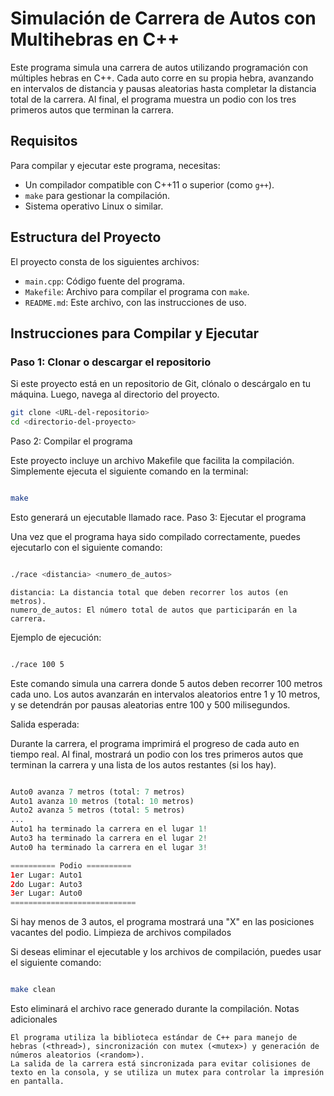 

# Simulación de Carrera de Autos con Multihebras en C++

Este programa simula una carrera de autos utilizando programación con múltiples hebras en C++. Cada auto corre en su propia hebra, avanzando en intervalos de distancia y pausas aleatorias hasta completar la distancia total de la carrera. Al final, el programa muestra un podio con los tres primeros autos que terminan la carrera.

## Requisitos

Para compilar y ejecutar este programa, necesitas:

- Un compilador compatible con C++11 o superior (como `g++`).
- `make` para gestionar la compilación.
- Sistema operativo Linux o similar.

## Estructura del Proyecto

El proyecto consta de los siguientes archivos:

- `main.cpp`: Código fuente del programa.
- `Makefile`: Archivo para compilar el programa con `make`.
- `README.md`: Este archivo, con las instrucciones de uso.

## Instrucciones para Compilar y Ejecutar

### Paso 1: Clonar o descargar el repositorio

Si este proyecto está en un repositorio de Git, clónalo o descárgalo en tu máquina. Luego, navega al directorio del proyecto.

```bash
git clone <URL-del-repositorio>
cd <directorio-del-proyecto>

```

Paso 2: Compilar el programa

Este proyecto incluye un archivo Makefile que facilita la compilación. Simplemente ejecuta el siguiente comando en la terminal:


```bash

make

```
Esto generará un ejecutable llamado race.
Paso 3: Ejecutar el programa

Una vez que el programa haya sido compilado correctamente, puedes ejecutarlo con el siguiente comando:


```bash

./race <distancia> <numero_de_autos>

```
    distancia: La distancia total que deben recorrer los autos (en metros).
    numero_de_autos: El número total de autos que participarán en la carrera.

Ejemplo de ejecución:


```bash

./race 100 5

```
Este comando simula una carrera donde 5 autos deben recorrer 100 metros cada uno. Los autos avanzarán en intervalos aleatorios entre 1 y 10 metros, y se detendrán por pausas aleatorias entre 100 y 500 milisegundos.

Salida esperada:

Durante la carrera, el programa imprimirá el progreso de cada auto en tiempo real. Al final, mostrará un podio con los tres primeros autos que terminan la carrera y una lista de los autos restantes (si los hay).


```php

Auto0 avanza 7 metros (total: 7 metros)
Auto1 avanza 10 metros (total: 10 metros)
Auto2 avanza 5 metros (total: 5 metros)
...
Auto1 ha terminado la carrera en el lugar 1!
Auto3 ha terminado la carrera en el lugar 2!
Auto0 ha terminado la carrera en el lugar 3!

========== Podio ==========
1er Lugar: Auto1
2do Lugar: Auto3
3er Lugar: Auto0
============================

```
Si hay menos de 3 autos, el programa mostrará una "X" en las posiciones vacantes del podio.
Limpieza de archivos compilados

Si deseas eliminar el ejecutable y los archivos de compilación, puedes usar el siguiente comando:


```bash

make clean

```
Esto eliminará el archivo race generado durante la compilación.
Notas adicionales

    El programa utiliza la biblioteca estándar de C++ para manejo de hebras (<thread>), sincronización con mutex (<mutex>) y generación de números aleatorios (<random>).
    La salida de la carrera está sincronizada para evitar colisiones de texto en la consola, y se utiliza un mutex para controlar la impresión en pantalla.
